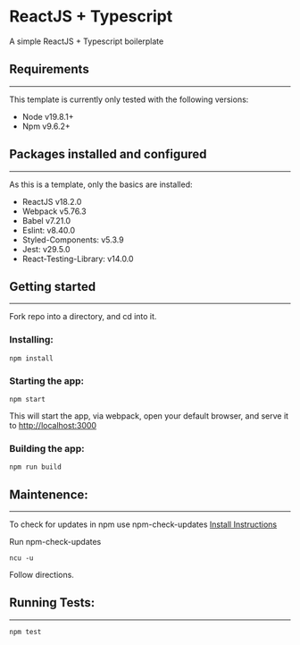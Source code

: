 # ReactJS + Typescript
A simple ReactJS + Typescript boilerplate

## Requirements
---

This template is currently only tested with the following versions:

- Node v19.8.1+  
- Npm v9.6.2+

## Packages installed and configured
---

As this is a template, only the basics are installed:

- ReactJS v18.2.0
- Webpack v5.76.3
- Babel v7.21.0
- Eslint: v8.40.0
- Styled-Components: v5.3.9
- Jest: v29.5.0
- React-Testing-Library: v14.0.0

## Getting started
---
Fork repo into a directory, and cd into it.

### Installing:
```
npm install
```

### Starting the app:
```
npm start
```

This will start the app, via webpack, open your default browser, and serve it to [http://localhost:3000](http://localhost:3000)

### Building the app:
```
npm run build
```

## Maintenence:
---

To check for updates in npm use npm-check-updates [Install Instructions](https://flaviocopes.com/update-npm-dependencies/)

Run npm-check-updates
```
ncu -u
```

Follow directions.

## Running Tests:
---
```
npm test
```